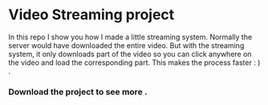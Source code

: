 # Video Streaming project
In this repo I show you how I made a little streaming system.
Normally the server would have downloaded the entire video. But with the streaming system, it only downloads part of the video so you can click anywhere on the video and load the corresponding part. This makes the process faster : ) .

### Download the project to see more .
